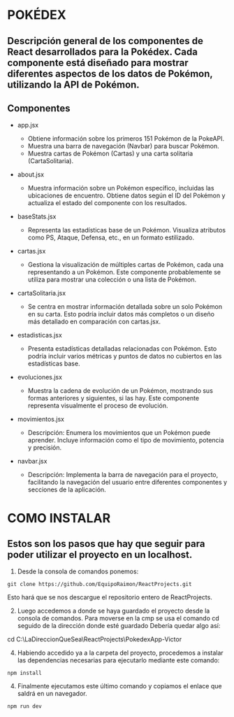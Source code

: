 # POKÉDEX
## Descripción general de los componentes de React desarrollados para la Pokédex. Cada componente está diseñado para mostrar diferentes aspectos de los datos de Pokémon, utilizando la API de Pokémon.

## Componentes

- app.jsx
    - Obtiene información sobre los primeros 151 Pokémon de la PokeAPI.
    - Muestra una barra de navegación (Navbar) para buscar Pokémon.
    - Muestra cartas de Pokémon (Cartas) y una carta solitaria (CartaSolitaria).

- about.jsx
    - Muestra información sobre un Pokémon específico, incluidas las ubicaciones de encuentro. Obtiene datos según el ID del Pokémon y actualiza el estado del componente con los resultados.

- baseStats.jsx
    - Representa las estadísticas base de un Pokémon. Visualiza atributos como PS, Ataque, Defensa, etc., en un formato estilizado.

- cartas.jsx
    -  Gestiona la visualización de múltiples cartas de Pokémon, cada una representando a un Pokémon. Este componente probablemente se utiliza para mostrar una colección o una lista de Pokémon.

- cartaSolitaria.jsx
    -  Se centra en mostrar información detallada sobre un solo Pokémon en su carta. Esto podría incluir datos más completos o un diseño más detallado en comparación con cartas.jsx.

- estadisticas.jsx
    - Presenta estadísticas detalladas relacionadas con Pokémon. Esto podría incluir varios métricas y puntos de datos no cubiertos en las estadísticas base.

- evoluciones.jsx
    - Muestra la cadena de evolución de un Pokémon, mostrando sus formas anteriores y siguientes, si las hay. Este componente representa visualmente el proceso de evolución.

- movimientos.jsx
    - Descripción: Enumera los movimientos que un Pokémon puede aprender. Incluye información como el tipo de movimiento, potencia y precisión.

- navbar.jsx
    - Descripción: Implementa la barra de navegación para el proyecto, facilitando la navegación del usuario entre diferentes componentes y secciones de la aplicación.

# COMO INSTALAR
## Estos son los pasos que hay que seguir para poder utilizar el proyecto en un localhost.
1. Desde la consola de comandos ponemos:
~~~
git clone https://github.com/EquipoRaimon/ReactProjects.git
~~~
Esto hará que se nos descargue el repositorio entero de ReactProjects.

2. Luego accedemos a donde se haya guardado el proyecto desde la consola de comandos. Para moverse en la cmp se usa el comando cd seguido de la dirección donde esté guardado 
Debería quedar algo así:

cd C:\LaDireccionQueSea\ReactProjects\PokedexApp-Victor

4. Habiendo accedido ya a la carpeta del proyecto, procedemos a instalar las dependencias necesarias para ejecutarlo mediante este comando:
~~~
npm install
~~~
4. Finalmente ejecutamos este último comando y copiamos el enlace que saldrá en un navegador.
~~~
npm run dev
~~~

